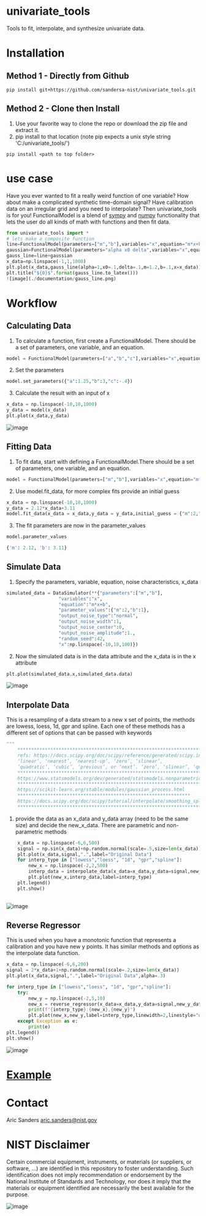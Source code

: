 # univariate_tools
Tools to fit, interpolate, and synthesize univariate data.

# Installation 
## Method 1 - Directly from Github
```shell
pip install git+https://github.com/sandersa-nist/univariate_tools.git
```
## Method 2 - Clone then Install
1. Use your favorite way to clone the repo or download the zip file and extract it.  
2. pip install to that location (note pip expects a unix style string 'C:/univariate_tools/')

```shell
pip install <path to top folder>
```
# use case
Have you ever wanted to fit a really weird function of one variable? How about make a complicated synthetic time-domain signal? Have calibration data on an irregular grid and you need to interpolate? Then univariate_tools is for you!
FunctionalModel is a blend of [sympy](https://www.sympy.org/en/index.html) and [numpy](https://numpy.org/doc/stable/) functionality that lets the user do all kinds of math with functions and then fit data. 
```python
from univariate_tools import *
# lets make a composite function
line=FunctionalModel(parameters=["m","b"],variables="x",equation="m*x+b")
gaussian=FunctionalModel(parameters="alpha x0 delta",variables="x",equation="alpha*exp(-1*(x-x0)^2/(2*delta**2))")
gauss_line=line+gaussian
x_data=np.linspace(-1,1,1000)
plt.plot(x_data,gauss_line(alpha=1,x0=.1,delta=.1,m=1.2,b=.1,x=x_data))
plt.title("${0}$".format(gauss_line.to_latex()))
![image](./documentation/gauss_line.png)

```
# Workflow
## Calculating Data 
1. To calculate a function, first create a FunctionalModel. There should be a set of parameters, one variable, and an equation. 
```python
model = FunctionalModel(parameters=["a","b","c"],variables="x",equation="a*x**2+b*x+c")
```
2. Set the parameters
```python
model.set_parameters({"a":1.25,"b":3,"c":-.4})
```
3. Calculate the result with an input of x
```python 
x_data = np.linspace(-10,10,1000)
y_data = model(x_data)
plt.plot(x_data,y_data)
```
![image](./documentation/data.png)

## Fitting Data
1. To fit data, start with defining a FunctionalModel.There should be a set of parameters, one variable, and an equation. 
```python
model = FunctionalModel(parameters=["m","b"],variables="x",equation="m*x+b")
```
2. Use model.fit_data, for more complex fits provide an initial guess 
```python
x_data = np.linspace(-10,10,1000)
y_data = 2.12*x_data+3.11
model.fit_data(x_data = x_data,y_data = y_data,initial_guess = {"m":2,"b":3})
```
3. The fit parameters are now in the parameter_values
```python
model.parameter_values
```
```python
{'m': 2.12, 'b': 3.11}
```
## Simulate Data
1. Specify the parameters, variable, equation, noise characteristics, x_data
```python
simulated_data = DataSimulator(**{"parameters":["m","b"],
                   "variables":"x",
                   "equation":"m*x+b",
                   "parameter_values":{"m":2,"b":1},
                   "output_noise_type":"normal",
                   "output_noise_width":1,
                   "output_noise_center":0,
                   "output_noise_amplitude":1.,
                   "random_seed":42,
                   "x":np.linspace(-10,10,100)})
```
2. Now the simulated data is in the data attribute and the x_data is in the x attribute
```python
plt.plot(simulated_data.x,simulated_data.data)
```
![image](./documentation/data_simulator.png)

## Interpolate Data
This is a resampling of a data stream to a new x set of points, the methods are lowess, loess, 1d, gpr and spline. Each one of these methods has a different set of options that can be passed with keywords
```python
"""
    *********************************************************************************************
    refs: https://docs.scipy.org/doc/scipy/reference/generated/scipy.interpolate.interp1d.html, options for kind are
    ‘linear’, ‘nearest’, ‘nearest-up’, ‘zero’, ‘slinear’, 
    ‘quadratic’, ‘cubic’, ‘previous’, or ‘next’. ‘zero’, ‘slinear’, ‘quadratic’ and ‘cubic’
    ****************************************************************************************
    https://www.statsmodels.org/dev/generated/statsmodels.nonparametric.smoothers_lowess.lowess.html
    ***********************************************************************************************
    https://scikit-learn.org/stable/modules/gaussian_process.html
    ***************************************************************
    https://docs.scipy.org/doc/scipy/tutorial/interpolate/smoothing_splines.html
    ********************************************************************************"""
```

1. provide the data as an x_data and y_data array (need to be the same size) and decide the new_x_data. There are parametric and non-parametric methods
```python
    x_data = np.linspace(-6,6,500)
    signal = np.sin(x_data)+np.random.normal(scale=.5,size=len(x_data))
    plt.plot(x_data,signal,".",label="Original Data")
    for interp_type in ["lowess","loess", "1d", "gpr","spline"]:
        new_x = np.linspace(-2,2,500)
        interp_data = interpolate_data(x_data=x_data,y_data=signal,new_x_data=new_x,method=interp_type)
        plt.plot(new_x,interp_data,label=interp_type)
    plt.legend()
    plt.show()
    
```
![image](./documentation/interpolate_data.png)


## Reverse Regressor
This is used when you have a monotonic function that represents a calibration and you have new y points. It has similar methods and options as the interpolate data function.
```python
x_data = np.linspace(-6,6,200)
signal = 2*x_data+1+np.random.normal(scale=.2,size=len(x_data))
plt.plot(x_data,signal,".",label="Original Data",alpha=.3)

for interp_type in ["lowess","loess", "1d", "gpr","spline"]:
    try:
        new_y = np.linspace(-2,5,10)
        new_x = reverse_regressor(x_data=x_data,y_data=signal,new_y_data=new_y,method=interp_type)
        print(f"{interp_type}:{new_x},{new_y}")
        plt.plot(new_x,new_y,label=interp_type,linewidth=2,linestyle="dashed")
    except Exception as e:
        print(e)
plt.legend()
plt.show() 
```
![image](./documentation/reverse_regressor.png)

# [Example](./examples/Example.ipynb)

# Contact
Aric Sanders [aric.sanders@nist.gov](mailto:aric.sanders@nist.gov)


# NIST Disclaimer
Certain commercial equipment, instruments, or materials (or suppliers, or software, ...) are identified in this repository to foster understanding. Such identification does not imply recommendation or endorsement by the National Institute of Standards and Technology, nor does it imply that the materials or equipment identified are necessarily the best available for the purpose.

![image](./documentation/gauss_3d.png)
